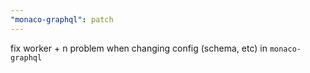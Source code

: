 ```yaml
---
"monaco-graphql": patch
---
```


fix worker + n problem when changing config (schema, etc) in `monaco-graphql`
